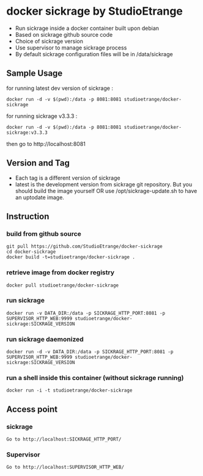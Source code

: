# docker sickrage by StudioEtrange

* Run sickrage inside a docker container built upon debian
* Based on sickrage github source code
* Choice of sickrage version
* Use supervisor to manage sickrage process
* By default sickrage configuration files will be in /data/sickrage


## Sample Usage

for running latest dev version of sickrage :

	docker run -d -v $(pwd):/data -p 8081:8081 studioetrange/docker-sickrage

for running sickrage v3.3.3 :

	docker run -d -v $(pwd):/data -p 8081:8081 studioetrange/docker-sickrage:v3.3.3

then go to http://localhost:8081

## Version and Tag

* Each tag is a different version of sickrage
* latest is the development version from sickrage git repository. But you should build the image yourself OR use /opt/sickrage-update.sh to have an uptodate image.

## Instruction

### build from github source

	git pull https://github.com/StudioEtrange/docker-sickrage
	cd docker-sickrage
	docker build -t=studioetrange/docker-sickrage .

### retrieve image from docker registry

	docker pull studioetrange/docker-sickrage

### run sickrage 

	docker run -v DATA_DIR:/data -p SICKRAGE_HTTP_PORT:8081 -p SUPERVISOR_HTTP_WEB:9999 studioetrange/docker-sickrage:SICKRAGE_VERSION

### run sickrage daemonized

	docker run -d -v DATA_DIR:/data -p SICKRAGE_HTTP_PORT:8081 -p SUPERVISOR_HTTP_WEB:9999 studioetrange/docker-sickrage:SICKRAGE_VERSION


### run a shell inside this container (without sickrage running)

	docker run -i -t studioetrange/docker-sickrage

## Access point

### sickrage

	Go to http://localhost:SICKRAGE_HTTP_PORT/

### Supervisor

	Go to http://localhost:SUPERVISOR_HTTP_WEB/
